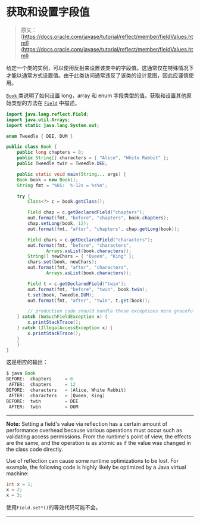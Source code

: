 # 获取和设置字段值

> 原文： [https://docs.oracle.com/javase/tutorial/reflect/member/fieldValues.html](https://docs.oracle.com/javase/tutorial/reflect/member/fieldValues.html)

给定一个类的实例，可以使用反射来设置该类中的字段值。这通常仅在特殊情况下才能以通常方式设置值。由于此类访问通常违反了该类的设计意图，因此应谨慎使用。

[``Book`` ](example/Book.java)类说明了如何设置 long，array 和 enum 字段类型的值。获取和设置其他原始类型的方法在 [`Field`](https://docs.oracle.com/javase/8/docs/api/java/lang/reflect/Field.html#method_summary) 中描述。

```java
import java.lang.reflect.Field;
import java.util.Arrays;
import static java.lang.System.out;

enum Tweedle { DEE, DUM }

public class Book {
    public long chapters = 0;
    public String[] characters = { "Alice", "White Rabbit" };
    public Tweedle twin = Tweedle.DEE;

    public static void main(String... args) {
	Book book = new Book();
	String fmt = "%6S:  %-12s = %s%n";

	try {
	    Class<?> c = book.getClass();

	    Field chap = c.getDeclaredField("chapters");
	    out.format(fmt, "before", "chapters", book.chapters);
  	    chap.setLong(book, 12);
	    out.format(fmt, "after", "chapters", chap.getLong(book));

	    Field chars = c.getDeclaredField("characters");
	    out.format(fmt, "before", "characters",
		       Arrays.asList(book.characters));
	    String[] newChars = { "Queen", "King" };
	    chars.set(book, newChars);
	    out.format(fmt, "after", "characters",
		       Arrays.asList(book.characters));

	    Field t = c.getDeclaredField("twin");
	    out.format(fmt, "before", "twin", book.twin);
	    t.set(book, Tweedle.DUM);
	    out.format(fmt, "after", "twin", t.get(book));

        // production code should handle these exceptions more gracefully
	} catch (NoSuchFieldException x) {
	    x.printStackTrace();
	} catch (IllegalAccessException x) {
	    x.printStackTrace();
	}
    }
}

```

这是相应的输出：

```java
$ java Book
BEFORE:  chapters     = 0
 AFTER:  chapters     = 12
BEFORE:  characters   = [Alice, White Rabbit]
 AFTER:  characters   = [Queen, King]
BEFORE:  twin         = DEE
 AFTER:  twin         = DUM

```

* * *

**Note:** Setting a field's value via reflection has a certain amount of performance overhead because various operations must occur such as validating access permissions. From the runtime's point of view, the effects are the same, and the operation is as atomic as if the value was changed in the class code directly.

Use of reflection can cause some runtime optimizations to be lost. For example, the following code is highly likely be optimized by a Java virtual machine:

```java
int x = 1;
x = 2;
x = 3;

```

使用`Field.set*()`的等效代码可能不会。

* * *